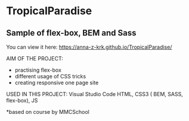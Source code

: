 # TropicalParadise

##  Sample of flex-box, BEM and Sass  
 
You can view it here: https://anna-z-krk.github.io/TropicalParadise/

AIM OF THE PROJECT:
- practising flex-box
- different usage of CSS tricks
- creating responsive one page site

USED IN THIS PROJECT:
Visual Studio Code
HTML, CSS3 ( BEM, SASS, flex-box), JS

*based on course by MMCSchool 
